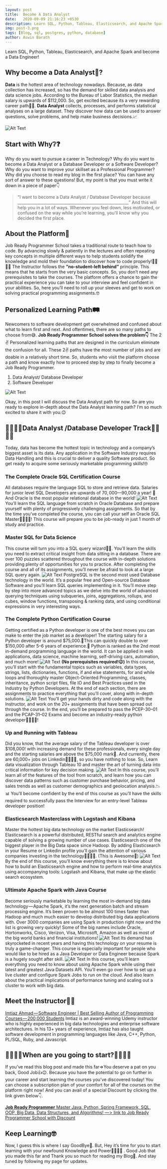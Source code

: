 ```yaml
---
layout: post
title:  Become A Data Analyst
date:   2020-09-09 21:16:23 +0530
description: Learn SQL, Python, Tableau, Elasticsearch, and Apache Spark and become a Data Engineer!
img: post-3.png
tags: [Blog, sql, postgres, python, database]
author: Aswin Barath
---
```

Learn SQL, Python, Tableau, Elasticsearch, and Apache Spark and become a Data Engineer!

## Why become a Data Analyst🤔?
**Data** is the hottest area of technology nowadays. Because, as data collection has increased, so has the demand for skilled data analysis and data science jobs.
According to the Bureau of Labor Statistics, the median salary is upwards of $112,000. So, get excited because its a very rewarding career path🤑🤩.
**Data Analyst** collects, processes, and performs statistical analyses on a large dataset. They discover how data can be used to answer questions, solve problems, and help make business decisions.📈

![Alt Text](https://dev-to-uploads.s3.amazonaws.com/i/c2sx53ky9e9qpo2ygev2.png)

## Start with Why❔❓
Why do you want to pursue a career in Technology?
Why do you want to become a Data Analyst or a Database Developer or a Software Developer?
Why do you want to improve your skillset as a Professional Programmer?
Why did you choose to read my blog in the first place?
You can have any sort of answer to these questions! But, my point is that you must write it down in a piece of paper👇
> “I want to become a Data Analyst / Database Developer because ________________________________________________________”
And this will help you in a lot of ways. Whenever you feel down, less motivated, or confused on the way while you’re learning, you’ll know why you decided the first place.

## About the Platform🏫
Job Ready Programmer School takes a traditional route to teach how to code. By advancing slowly & patiently in the lectures and often repeating key concepts in multiple different ways to help students solidify the knowledge and mold their foundation to discover how to code properly!👨‍💻👩‍💻
The Instructor follows the **“no-student-left behind”** principle. This means that he starts from the very basic concepts. So, you don’t need any prerequisites to take the courses.
The platform offers a chance to gain the practical experience you can take to your interview and feel confident in your abilities. So, here you’ll need to roll up your sleeves and get to work on solving practical programming assignments.🤓

## Personalized Learning Path🛤
Newcomers to software development get overwhelmed and confused about what to learn first and next. And oftentimes, there are so many paths to choose from😅.
**Job Ready Programmer School solves the problem👇**
The 2✌ Personalized learning paths that are designed in the curriculum eliminate the confusion for all.
These 2✌ paths have the most number of jobs and are doable in a relatively short time.
So, students who visit the platform choose a path and know exactly how to proceed step by step to finally become a Job Ready Programmer.
1. Data Analyst/ Database Developer
2. Software Developer

![Alt Text](https://dev-to-uploads.s3.amazonaws.com/i/a18p5n5x69ljiwn9tawm.png)

Okay, in this post I will discuss the Data Analyst path for now.
So are you ready to explore in-depth about the Data Analyst learning path? I’m so much excited to share it with you.😉

## 👨‍💻👨‍🎓Data Analyst /Database Developer Track👩‍💻👩‍🎓
Today, data has become the hottest topic in technology and a company’s biggest asset is its data. Any application in the Software Industry requires Data Handling and this is crucial to deliver a quality Software product. So get ready to acquire some seriously marketable programming skills!🤓

### The Complete Oracle SQL Certification Course
All databases require the language SQL to store and retrieve data. Salaries for junior level SQL Developers are upwards of $70,000 — $90,000 a year! 🤩
And Oracle is the most popular relational database in the world!
![Alt Text](https://dev-to-uploads.s3.amazonaws.com/i/ed70pbgg7ywgntk3zm9w.png)
You’ll learn the SQL language from scratch in Oracle Database and prepare yourself with plenty of progressively challenging assignments. So that by the time you’ve completed the course, you can call your self an Oracle SQL Master👨‍💼👩‍💼!
This course will prepare you to be job-ready in just 1 month of study and practice.

### Master SQL for Data Science
This course will turn you into a SQL query wizard🧙‍♂️. You’ll learn the skills you need to extract critical insight from data sitting in a database.
There are over 100 puzzles scattered throughout the course with in-depth solutions providing plenty of opportunities for you to practice. After completing the course and all of its assignments, you’ll never be afraid to look at a large SQL query again.
![Alt Text](https://dev-to-uploads.s3.amazonaws.com/i/5yyk0wrbun0ofwma2mi3.png)
PostgreSQL is the second most used Database technology in the world. It’s a popular free and Open-source Database Software and you’ll learn SQL queries implementing in it.
You’ll move step by step into more advanced topics as we delve into the world of advanced querying techniques using subqueries, joins, aggregations, rollups, and cubes, window functions, transposing & ranking data, and using conditional expressions in very interesting ways.

### The Complete Python Certification Course
Getting certified as a Python developer is one of the best moves you can make to enter the job market as a developer! The starting salary for a Python developer is around $75,000.🤑This can quickly double to over $150,000 after 5–6 years of experience.🤩
Python is ranked as the 2nd most in-demand programming language in the world. It can be applied in web applications, data science, machine learning, self-driving cars, automation, and much more!
![Alt Text](https://dev-to-uploads.s3.amazonaws.com/i/09npo8v8s2xpgt2l3q1u.png)
**(No prerequisites required!😉)** In this course, you’ll start with the fundamental topics such as variables, data types, strings, lists, dictionaries, functions, if and else statements, for and while loops and thoroughly master Object-Oriented Programming, classes, inheritance, python script files, file IO and Best Practices used in the Industry by Python Developers. At the end of each section, there are assignments to practice everything that you’ll cover, along with in-depth solutions.
![Alt Text](https://dev-to-uploads.s3.amazonaws.com/i/3taq6ujc4ptq29hfavr8.png)
You’ll get your hands dirty and code along with the Instructor, and work on the 20+ assignments that have been spread out through the course. In the end, you’ll be prepared to pass the PCEP-30–01 and the PCAP-31–02 Exams and become an industry-ready python developer👨‍💼👩‍💼!

### Up and Running with Tableau
Did you know, that the average salary of the Tableau developer is over $108,000! with increasing demand for these professionals, every single day and the starting salaries are above the $75,000 mark🤩.
And currently, there are 60,000+ jobs on Linkedin👨‍💼👩‍💼, so you have nothing to lose. So, Learn data visualization through Tableau 10 and master the art of turning data into critical information for key decision making.
![Alt Text](https://dev-to-uploads.s3.amazonaws.com/i/csngnig3y5h87xqjlvl8.jpeg)
In this course, you’ll learn all of the features of the tool from scratch, and learn how you can discover data patterns such as customer purchase behavior, pricing, and sales trends as well as customer demographics and geolocation analysis.📉📊
You’ll become confident by the end of this course as you’ll have the skills required to successfully pass the Interview for an entry-level Tableau developer position!

### Elasticsearch Masterclass with Logstash and Kibana
Master the hottest big data technology on the market Elasticsearch! Elasticsearch is a powerful distributed, RESTful search and analytics engine capable of solving a growing number of use cases.
Elasticsearch one of the biggest player in the Big Data space since Hadoop. By adding Elasticsearch in your Resume or Linkedin profile you’ll gain the attention of various companies investing in the technology👨‍💼👩‍💼.
(This is Awesome🤩)
![Alt Text](https://dev-to-uploads.s3.amazonaws.com/i/ub2bm9a8lebc021xz4o8.png)
By the end of this course, you’ll know everything there is to know about how to build an Elasticsearch engine and how to perform real-time analytics using accompanying tools: Logstash and Kibana, that make up the elastic search ecosystem.

### Ultimate Apache Spark with Java Course
Become seriously marketable by learning the most in-demand big data technology — Apache Spark, it’s the next generation batch and stream processing engine. It’s been proven to be almost 100 times faster than Hadoop and much much easier to develop distributed big data applications with.
Over 3000 companies are using Spark in production right now and the list is growing very quickly! Some of the big names include Oracle, Hortonworks, Cisco, Verizon, Visa, Microsoft, Amazon as well as most of the big world banks and financial institutions!
![Alt Text](https://dev-to-uploads.s3.amazonaws.com/i/xo5sa0n764um4hy13r8j.png)
Its demand has skyrocketed in recent years and having this technology on your resume is truly a game-changer.
This course is especially important for people who would like to be hired as a Java Developer or Data Engineer because Spark is a hugely sought after skill.
![Alt Text](https://dev-to-uploads.s3.amazonaws.com/i/vnm0872rl4irp3ld4uwh.png)
In this course, you’ll learn everything you need to know about using Apache Spark while using their latest and greatest Java Datasets API.
You’ll even go over how to set up a live cluster and configure Spark Jobs to run on the cloud. And also learn about the practical implications of performance tuning and scaling out a cluster to work with big data.

## Meet the Instructor👨‍🏫
[Imtiaz Ahmad — Software Engineer | Best Selling Author of Programming Courses — 200,000 Students](https://www.linkedin.com/in/imtiaz-ahmad-80117324/)
Imtiaz is an award-winning Udemy instructor who is highly experienced in big data technologies and enterprise software architectures. In his 13+ years of experience, Imtiaz has also taught software development in programming languages like Java, C++, Python, PL/SQL, Ruby, and Javascript.

## 👩‍💻👩‍🎓When are you going to start?👨‍💻👨‍🎓
If you’ve read this blog post and made this far=>You deserve a pat on you back, Good Job👍😉. Because you have the potential to go on further in your career and start learning the courses you’ve discovered today!
You can choose a subscription plan of your comfort for all of the courses on the platform right now! And you can avail of a special Discount by clicking the link given below👇.

[**Job Ready Programmer**
Master Java, Python, Spring Framework, SQL, OOP, Big Data, Data Structures, and Algorithms!
— > link to Job Ready Programmer School with Discount](https://www.jobreadyprogrammer.com/p/all-access-pass/?product_id=1065350&coupon_code=ASWIN_LEARN)

## Keep Learning🤓
Now, I guess this is where I say GoodBye👋. But, Hey it’s time for you to start learning with your newfound Knowledge and Power👨‍💻👩‍💻 .
Good Job that you made this far and Thank you so much for reading my Blog🙂. And stay tuned by following my page for updates.